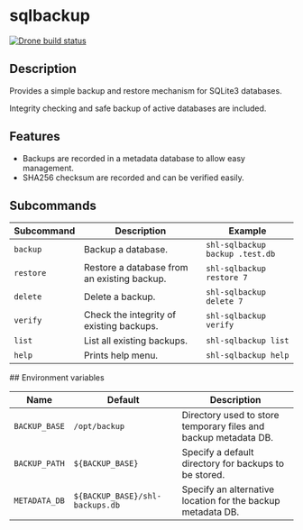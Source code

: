 # sqlbackup

[![Drone build status](https://img.shields.io/drone/build/selfhosting-lab/sqlbackup/master?label=BUILD&logo=drone&style=for-the-badge)](https://cloud.drone.io/selfhosting-lab/sqlbackup/)

## Description

Provides a simple backup and restore mechanism for SQLite3 databases.

Integrity checking and safe backup of active databases are included.


## Features

- Backups are recorded in a metadata database to allow easy management.
- SHA256 checksum are recorded and can be verified easily.


## Subcommands

| Subcommand | Description                                 | Example                         |
|------------|---------------------------------------------|---------------------------------|
| `backup`   | Backup a database.                          | `shl-sqlbackup backup .test.db` |
| `restore`  | Restore a database from an existing backup. | `shl-sqlbackup restore 7`       |
| `delete`   | Delete a backup.                            | `shl-sqlbackup delete 7`        |
| `verify`   | Check the integrity of existing backups.    | `shl-sqlbackup verify`          |
| `list`     | List all existing backups.                  | `shl-sqlbackup list`            |
| `help`     | Prints help menu.                           | `shl-sqlbackup help`            |


## Environment variables

| Name          | Default                        | Description                                                     |
|---------------|--------------------------------|-----------------------------------------------------------------|
| `BACKUP_BASE` | `/opt/backup`                  | Directory used to store temporary files and backup metadata DB. |
| `BACKUP_PATH` | `${BACKUP_BASE}`               | Specify a default directory for backups to be stored.           |
| `METADATA_DB` | `${BACKUP_BASE}/shl-backups.db`| Specify an alternative location for the backup metadata DB.     |
